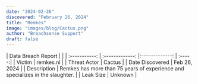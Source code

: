 ```yaml
---
date: "2024-02-26"
discovered: "February 26, 2024"
title: "Remkes"
image: "images/blog/Cactus.png"
author: "Breachsense Support"
draft: false
---
```


| Data Breach Report           |              | 
| :-----------: | :-------------:     |:-------------:    | :-----:|
| Victim      | remkes.nl      | 
| Threat Actor      | Cactus      | 
| Date Discovered      | Feb 26, 2024      | 
| Description      | Remkes has more than 75 years of experience and specializes in the slaughter.      | 
| Leak Size      | Unknown      | 

